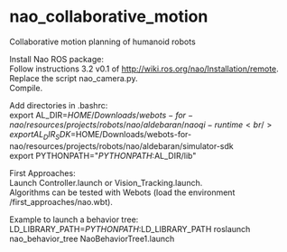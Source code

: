 nao_collaborative_motion
========================

Collaborative motion planning of humanoid robots

Install Nao ROS package: <br/> 
Follow instructions 3.2 v0.1 of http://wiki.ros.org/nao/Installation/remote. <br/>
Replace the script nao_camera.py. <br/>
Compile.

Add directories in .bashrc: <br/>
export AL_DIR=$HOME/Downloads/webots-for-nao/resources/projects/robots/nao/aldebaran/naoqi-runtime <br/>
export AL_DIR_SDK=$HOME/Downloads/webots-for-nao/resources/projects/robots/nao/aldebaran/simulator-sdk <br/>
export PYTHONPATH="$PYTHONPATH:$AL_DIR/lib"

First Approaches: <br/>
Launch Controller.launch or Vision_Tracking.launch. <br/> 
Algorithms can be tested with Webots (load the environment /first_approaches/nao.wbt). 

Example to launch a behavior tree: <br/>
LD_LIBRARY_PATH=$PYTHONPATH:$LD_LIBRARY_PATH roslaunch nao_behavior_tree NaoBehaviorTree1.launch 
